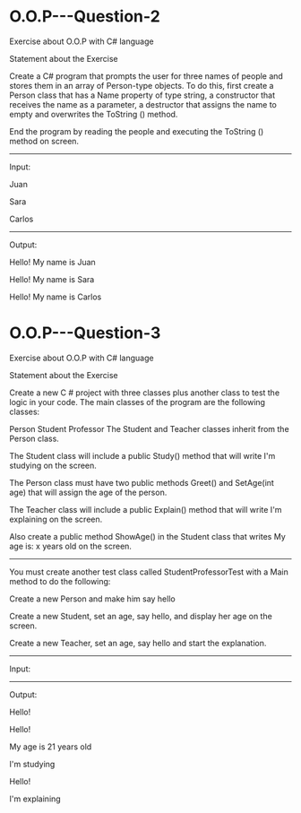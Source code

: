 # O.O.P---Question-2

Exercise about O.O.P with C# language

Statement about the Exercise

Create a C# program that prompts the user for three names of people and stores them in an array of Person-type objects. To do this, first create a Person class that has a Name property of type string, a constructor that receives the name as a parameter, a destructor that assigns the name to empty and overwrites the ToString () method.

End the program by reading the people and executing the ToString () method on screen.
_______________
Input:

Juan

Sara

Carlos
__________
Output:

Hello! My name is Juan

Hello! My name is Sara

Hello! My name is Carlos


# O.O.P---Question-3

Exercise about O.O.P with C# language

Statement about the Exercise

Create a new C # project with three classes plus another class to test the logic in your code. The main classes of the program are the following classes:

Person
Student
Professor
The Student and Teacher classes inherit from the Person class.

The Student class will include a public Study() method that will write I'm studying on the screen.

The Person class must have two public methods Greet() and SetAge(int age) that will assign the age of the person.

The Teacher class will include a public Explain() method that will write I'm explaining on the screen.

Also create a public method ShowAge() in the Student class that writes My age is: x years old on the screen.
_____________
You must create another test class called StudentProfessorTest with a Main method to do the following:

Create a new Person and make him say hello

Create a new Student, set an age, say hello, and display her age on the screen.

Create a new Teacher, set an age, say hello and start the explanation.
_________________
Input:
 
______________
Output:

Hello!

Hello!

My age is 21 years old

I'm studying

Hello!

I'm explaining
